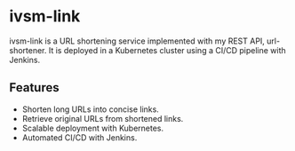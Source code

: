 # ivsm-link

ivsm-link is a URL shortening service implemented with my REST API, url-shortener. It is deployed in a Kubernetes cluster using a CI/CD pipeline with Jenkins.

## Features
- Shorten long URLs into concise links.
- Retrieve original URLs from shortened links.
- Scalable deployment with Kubernetes.
- Automated CI/CD with Jenkins.
